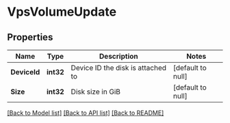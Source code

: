 # VpsVolumeUpdate

## Properties
Name | Type | Description | Notes
------------ | ------------- | ------------- | -------------
**DeviceId** | **int32** | Device ID the disk is attached to | [default to null]
**Size** | **int32** | Disk size in GiB | [default to null]

[[Back to Model list]](../README.md#documentation-for-models) [[Back to API list]](../README.md#documentation-for-api-endpoints) [[Back to README]](../README.md)


